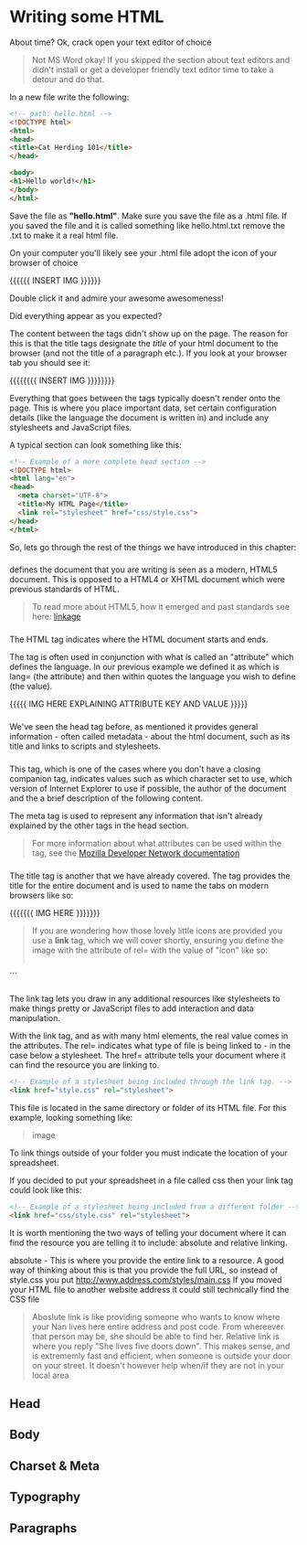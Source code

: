 # Writing some HTML

About time? Ok, crack open your text editor of choice 

> Not MS Word okay! If you skipped the section about text editors and didn't install or get a developer friendly text editor time to take a detour and do that.

In a new file write the following:

```html
<!-- path: hello.html -->
<!DOCTYPE html>
<html>
<head>
<title>Cat Herding 101</title>
</head>

<body>
<h1>Hello world!</h1>
</body>
</html>
```

Save the file as **"hello.html"**. Make sure you save the file as a .html file. If you saved the file and it is called something like hello.html.txt remove the .txt to make it a real html file.

On your computer you'll likely see your .html file adopt the icon of your browser of choice

{{{{{{ INSERT IMG }}}}}}

Double click it and admire your awesome awesomeness!

Did everything appear as you expected?

The content between the **<title></title>** tags didn't show up on the page. The reason for this is that the title tags designate the *title* of your html document to the browser (and not the title of a paragraph etc.). If you look at your browser tab you should see it:

{{{{{{{{ INSERT IMG }}}}}}}}

Everything that goes between the **<head></head>** tags typically doesn't render onto the page. This is where you place important data, set certain configuration details (like the language the document is written in) and include any stylesheets and JavaScript files.

A typical **<head></head>** section can look something like this:

```html
<!-- Example of a more complete head section -->
<!DOCTYPE html>
<html lang="en">
<head>
  <meta charset="UTF-8">
  <title>My HTML Page</title>
  <link rel="stylesheet" href="css/style.css">
</head>
</html>

```
So, lets go through the rest of the things we have introduced in this chapter:

### <!DOCTYPE html>

defines the document that you are writing is seen as a modern, HTML5 document. This is opposed to a HTML4 or XHTML document which were previous standards of HTML.

> To read more about HTML5, how it emerged and past standards see here: [linkage]()

### <html></html>

The HTML tag indicates where the HTML document starts and ends. 

The tag is often used in conjunction with what is called an "attribute" which defines the language. In our previous example we defined it as **<html lang="en"></html>** which is lang= (the attribute) and then within quotes the language you wish to define (the value).

{{{{{ IMG HERE EXPLAINING ATTRIBUTE KEY AND VALUE }}}}}

### <head></head>

We've seen the head tag before, as mentioned it provides general information - often called metadata - about the html document, such as its title and links to scripts and stylesheets.

### <meta>

This tag, which is one of the cases where you don't have a closing companion tag, indicates values such as which character set to use, which version of Internet Explorer to use if possible, the author of the document and the a brief description of the following content.

The meta tag is used to represent any information that isn't already explained by the other tags in the head section.

> For more information about what attributes can be used within the **<meta>** tag, see the [Mozilla Developer Network documentation](https://developer.mozilla.org/en-US/docs/Web/HTML/Element/meta)

### <title></title>

The title tag is another that we have already covered. The tag provides the title for the entire document and is used to name the tabs on modern browsers like so:

{{{{{{{ IMG HERE }}}}}}}

> If you are wondering how those lovely little icons are provided you use a **link** tag, which we will cover shortly, ensuring you define the image with the attribute of rel= with the value of "icon" like so:
> ```html
<!-- example of a icon link -->
<link rel="icon" type="image/png" href="http://example.com/myicon.png">
```

### <link>

The link tag lets you draw in any additional resources like stylesheets to make things pretty or JavaScript files to add interaction and data manipulation.

With the link tag, and as with many html elements, the real value comes in the attributes. The rel= indicates what type of file is being linked to - in the case below a stylesheet. The href= attribute tells your document where it can find the resource you are linking to.

```html
<!-- Example of a stylesheet being included through the link tag. -->
<link href="style.css" rel="stylesheet">
```

This file is located in the same directory or folder of its HTML file. For this example, looking something like:

> image

To link things outside of your folder you must indicate the location of your spreadsheet. 

If you decided to put your spreadsheet in a file called css then your link tag could look like this:

```html
<!-- Example of a stylesheet being included from a different folder -->
<link href="css/style.css" rel="stylesheet">
```

It is worth mentioning the two ways of telling your document where it can find the resource you are telling it to include: absolute and relative linking.

absolute - This is where you provide the entire link to a resource. A good way of thinking about this is that you provide the full URL, so instead of style.css you put http://www.address.com/styles/main.css If you moved your HTML file to another website address it could still technically find the CSS file

> Aboslute link is like providing someone who wants to know where your Nan lives here entire address and post code. From whereever that person may be, she should be able to find her. Relative link is where you reply "She lives five doors down". This makes sense, and is extrememly fast and efficient, when someone is outside your door on your street. It doesn't however help when/if they are not in your local area

## Head

## Body

## Charset & Meta

## Typography

## Paragraphs